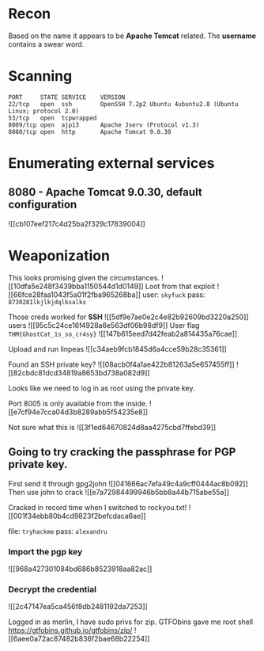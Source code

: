 # Recon
Based on the name it appears to be **Apache Tomcat** related.
The **username** contains a swear word.

# Scanning
```
PORT     STATE SERVICE    VERSION
22/tcp   open  ssh        OpenSSH 7.2p2 Ubuntu 4ubuntu2.8 (Ubuntu Linux; protocol 2.0)
53/tcp   open  tcpwrapped
8009/tcp open  ajp13      Apache Jserv (Protocol v1.3)
8080/tcp open  http       Apache Tomcat 9.0.30
```

# Enumerating external services
## 8080 - Apache Tomcat 9.0.30, default configuration
![[cb107eef217c4d25ba2f329c17839004]]

# Weaponization
This looks promising given the circumstances.
![[10dfa5e248f3439bba1150544d1d0149]]
Loot from that exploit
![[66fce28faa1043f5a01f2fba965268ba]]
user: `skyfuck`
pass: `8730281lkjlkjdqlksalks`

Those creds worked for **SSH**
![[5df9e7ae0e2c4e82b92609bd3220a250]]
users
![[95c5c24ce16f4928a6e563df06b98df9]]
User flag `THM{GhostCat_1s_so_cr4sy}`
![[147b615eed7d42feab2a814435a76cae]]

Upload and run linpeas
![[c34aeb9fcb1845d6a4cce59b28c35361]]

Found an SSH private key?
![[08acb0f4a1ae422b81263a5e657455ff]]
![[82cbdc81dcd34819a8653bd738a082d9]]

Looks like we need to log in as root using the private key.

Port 8005 is only available from the inside.
![[e7cf94e7cca04d3b8289abb5f54235e8]]

Not sure what this is
![[3f1ed64670824d8aa4275cbd7ffebd39]]

## Going to try cracking the passphrase for PGP private key.
First send it through gpg2john
![[041666ac7efa49c4a9cff0444ac8b092]]
Then use john to crack
![[e7a72984499946b5bb8a44b715abe55a]]

Cracked in record time when I switched to rockyou.txt!
![[001f34ebb80b4cd9823f2befcdaca6ae]]

file: `tryhackme`
pass: `alexandru`
### Import the pgp key
![[968a427301084bd686b8523918aa82ac]]
### Decrypt the credential
![[2c47147ea5ca456f8db2481192da7253]]

Logged in as merlin, I have sudo privs for zip.
GTFObins gave me root shell
https://gtfobins.github.io/gtfobins/zip/
![[6aee0a72ac87482b836f2bae68b22254]]